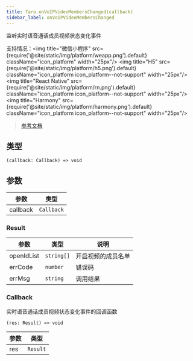```yaml
---
title: Taro.onVoIPVideoMembersChanged(callback)
sidebar_label: onVoIPVideoMembersChanged
---
```


监听实时语音通话成员视频状态变化事件

支持情况：<img title="微信小程序" src={require('@site/static/img/platform/weapp.png').default} className="icon_platform" width="25px"/> <img title="H5" src={require('@site/static/img/platform/h5.png').default} className="icon_platform icon_platform--not-support" width="25px"/> <img title="React Native" src={require('@site/static/img/platform/rn.png').default} className="icon_platform icon_platform--not-support" width="25px"/> <img title="Harmony" src={require('@site/static/img/platform/harmony.png').default} className="icon_platform icon_platform--not-support" width="25px"/>

> [参考文档](https://developers.weixin.qq.com/miniprogram/dev/api/media/voip/wx.onVoIPVideoMembersChanged.html)

## 类型

```tsx
(callback: Callback) => void
```

## 参数

| 参数 | 类型 |
| --- | --- |
| callback | `Callback` |

### Result

| 参数 | 类型 | 说明 |
| --- | --- | --- |
| openIdList | `string[]` | 开启视频的成员名单 |
| errCode | `number` | 错误码 |
| errMsg | `string` | 调用结果 |

### Callback

实时语音通话成员视频状态变化事件的回调函数

```tsx
(res: Result) => void
```

| 参数 | 类型 |
| --- | --- |
| res | `Result` |
